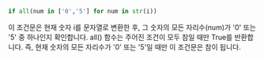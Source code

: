 ```python
if all(num in ['0','5'] for num in str(i))
```
이 조건문은 현재 숫자 i를 문자열로 변환한 후, 그 숫자의 모든 자리수(num)가 '0' 또는 '5' 중 하나인지 확인합니다.
all() 함수는 주어진 조건이 모두 참일 때만 True를 반환합니다. 즉, 현재 숫자의 모든 자리수가 '0' 또는 '5'일 때만 이 조건문은 참이 됩니다.
